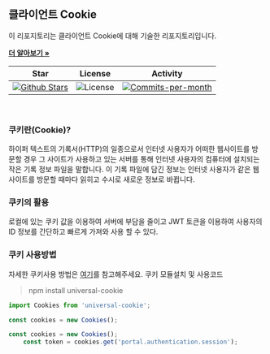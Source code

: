## 클라이언트 Cookie

이 리포지토리는 클라이언트 Cookie에 대해 기술한 리포지토리입니다. <br />

<a href="https://github.com/devncore/devncore"><strong>더 알아보기 »</strong></a>
 
| Star | License | Activity |
|:----:|:-------:|:--------:|
| <a href="https://github.com/devncore/docs/stargazers"><img src="https://img.shields.io/github/stars/devncore/docs" alt="Github Stars"></a> | <img src="https://img.shields.io/github/license/devncore/docs" alt="License"> | <a href="https://github.com/devncore/docs/pulse"><img src="https://img.shields.io/github/commit-activity/m/devncore/docs" alt="Commits-per-month"></a> |

<br />

### 쿠키란(Cookie)?
하이퍼 텍스트의 기록서(HTTP)의 일종으로서 인터넷 사용자가 어떠한 웹사이트를 방문할 경우 그 사이트가 사용하고 있는 서버를 통해 인터넷 사용자의 컴퓨터에 설치되는 작은 기록 정보 파일을 말합니다.
이 기록 파일에 담긴 정보는 인터넷 사용자가 같은 웹사이트를 방문할 때마다 읽히고 수시로 새로운 정보로 바뀝니다.

### 쿠키의 활용
로컬에 있는 쿠키 값을 이용하여 서버에 부담을 줄이고 JWT 토큰을 이용하여 사용자의 ID 정보를 간단하고 빠르게 가져와 사용 할 수 있다.

### 쿠키 사용방법
자세한 쿠키사용 방법은 [여기](https://www.npmjs.com/package/universal-cookie)를 참고해주세요.
쿠키 모듈설치 및 사용코드

> npm install universal-cookie

```javascript
import Cookies from 'universal-cookie';

const cookies = new Cookies();

const cookies = new Cookies();
    const token = cookies.get('portal.authentication.session');
``` 
